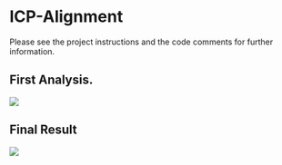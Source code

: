 # ICP-Alignment

Please see the project instructions and the code comments for further information.

## First Analysis.
<img src="img/Analysis.JPG"/>

## Final Result
<img src="img/Result.JPG"/>
